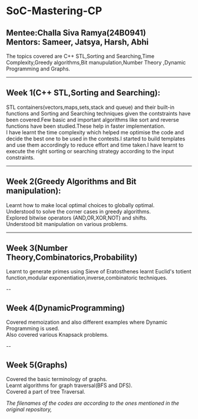 # SoC-Mastering-CP
**Mentee**:Challa Siva Ramya(24B0941)   
**Mentors**: Sameer, Jatsya, Harsh, Abhi
---

The topics covered are C++ STL,Sorting and Searching,Time Complexity,Greedy algorithms,Bit manupulation,Number Theory ,Dynamic Programming and Graphs.

---
## Week 1(C++ STL,Sorting and Searching):
STL containers(vectors,maps,sets,stack and queue) and their built-in functions and Sorting and Searching techniques given the contstraints have been covered.Few basic and important algorithms like sort and reverse functions have been studied.These help in faster implementation.  
I have learnt the time complexity which helped me optimise the code and decide the best one to be used in the contests.I started to build  templates and use them accordingly to reduce effort and time taken.I have learnt to execute the right sorting or searching strategy according to the input constraints.  

---

## Week 2(Greedy Algorithms and Bit manipulation):
Learnt how to make local optimal choices to globally optimal.  
Understood to solve the corner cases in greedy algorithms.  
Explored bitwise operators (AND,OR,XOR,NOT) and shifts.  
Understood  bit manipulation on various problems.

---

## Week 3(Number Theory,Combinatorics,Probability)
Learnt to generate primes using Sieve of Eratosthenes
learnt Euclid's totient function,modular exponentiation,inverse,combinatoric techniques.


--

## Week 4(DynamicProgramming)
Covered memoization and also different examples where Dynamic Programming is used.  
Also covered various Knapsack problems.  

--

## Week 5(Graphs)
Covered the basic terminology of graphs.  
Learnt algorithms for graph traversal(BFS and DFS).  
Covered a part of tree Traversal.  

*The filenames of the codes are according to the ones mentioned in the original repository,*
